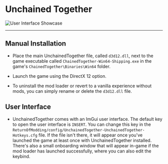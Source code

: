 # Unchained Together

![User Interface Showcase](https://github.com/xiaoxiao921/UnchainedTogether/blob/master/images/showcase.png?raw=true)

---

## Manual Installation

- Place the main UnchainedTogether file, called `d3d12.dll`, next to the game executable called `ChainedTogether-Win64-Shipping.exe` in the game's `ChainedTogether\Binaries\Win64` folder.

- Launch the game using the DirectX 12 option.

- To uninstall the mod loader or revert to a vanilla experience without mods, you can simply rename or delete the `d3d12.dll` file.

## User Interface

- UnchainedTogether comes with an ImGui user interface. The default key to open the user interface is `INSERT`. You can change this key in the `ReturnOfModding/config/UnchainedTogether-UnchainedTogether-Hotkeys.cfg` file. If the file isn't there, it will appear once you've launched the game at least once with UnchainedTogether installed. There's also a small onboarding window that will appear in-game if the mod loader has launched successfully, where you can also edit the keybind.
